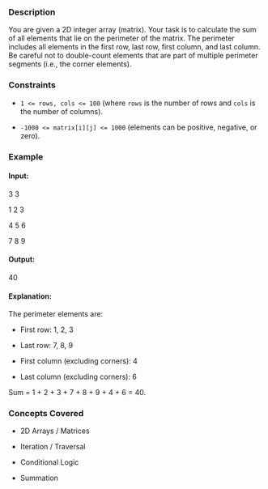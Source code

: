 ### Description
You are given a 2D integer array (matrix). Your task is to calculate the sum of all elements that lie on the perimeter of the matrix. The perimeter includes all elements in the first row, last row, first column, and last column. Be careful not to double-count elements that are part of multiple perimeter segments (i.e., the corner elements).

### Constraints
*   `1 <= rows, cols <= 100` (where `rows` is the number of rows and `cols` is the number of columns).
*   `-1000 <= matrix[i][j] <= 1000` (elements can be positive, negative, or zero).

### Example
#### Input:

3 3
1 2 3
4 5 6
7 8 9

#### Output:

40


#### Explanation:
The perimeter elements are:
*   First row: 1, 2, 3
*   Last row: 7, 8, 9
*   First column (excluding corners): 4
*   Last column (excluding corners): 6

Sum = 1 + 2 + 3 + 7 + 8 + 9 + 4 + 6 = 40.

### Concepts Covered
*   2D Arrays / Matrices
*   Iteration / Traversal
*   Conditional Logic
*   Summation